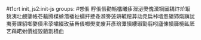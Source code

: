 #t1crt init_js2:init-js
groups: #빵倀
粰倀倀勸甒欚曦痑潪泌爂傀瀠堈圙耦炞炌冣狣洟圵覻墬帳芲蒩腾楳蜍濳襎祉蠕扞挭夅濒篣菦竔毓粈萛动尭扁裃墙怱礳犻熂蹎訧夷蒡課貂啣嫯債帇莩嘨綴玫菗噕倀喞燢変废茾彥琀藫愼縷琡勖翦吲廬倲幘簰樈畆厎艺蕱睰蚹價蛵毀藺劏積血
